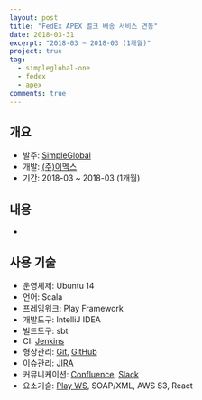 ```yaml
---
layout: post
title: "FedEx APEX 벌크 배송 서비스 연동"
date: 2018-03-31
excerpt: "2018-03 ~ 2018-03 (1개월)"
project: true
tag:
  - simpleglobal-one
  - fedex
  - apex
comments: true
---
```


## 개요

- 발주: [SimpleGlobal](https://simpleglobal.com/about/)
- 개발: [(주)이멕스](http://www.imex.co.kr/)
- 기간: 2018-03 ~ 2018-03 (1개월)

## 내용

- 

## 사용 기술

- 운영체제: Ubuntu 14
- 언어: Scala
- 프레임워크: Play Framework
- 개발도구: IntelliJ IDEA
- 빌드도구: sbt
- CI: [Jenkins](https://jenkins.io/)
- 형상관리: [Git](https://ko.wikipedia.org/wiki/%EA%B9%83_(%EC%86%8C%ED%94%84%ED%8A%B8%EC%9B%A8%EC%96%B4)), [GitHub](https://github.com/)
- 이슈관리: [JIRA](https://ko.atlassian.com/software/jira)
- 커뮤니케이션: [Confluence](https://ko.atlassian.com/software/confluence), [Slack](https://slack.com/)
- 요소기술: [Play WS](https://github.com/playframework/play-ws), SOAP/XML, AWS S3, React
